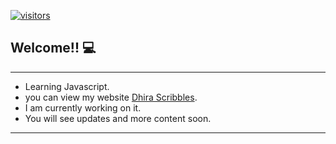 [![visitors](https://visitor-badge.laobi.icu/badge?page_id=dhira.visitor-badge)](https://www.youtube.com/watch?v=3CVn2fbiagk)

## Welcome!! :computer:
---
* Learning Javascript.
* you can view my website [Dhira Scribbles](https://dhiranegi.com).
* I am currently working on it.
* You will see updates and more content soon.
---
